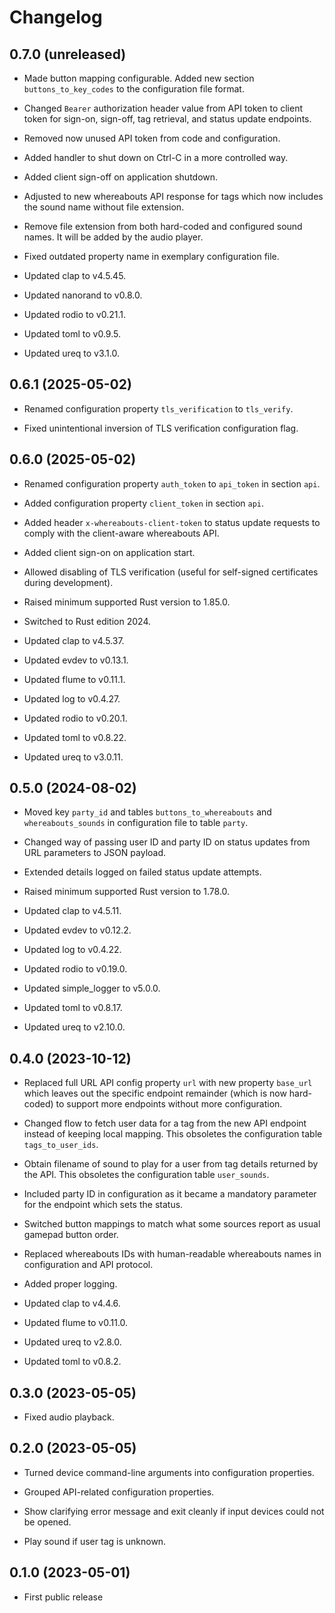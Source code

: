 # Changelog


## 0.7.0 (unreleased)

- Made button mapping configurable. Added new section
  `buttons_to_key_codes` to the configuration file format.

- Changed `Bearer` authorization header value from API token to client
  token for sign-on, sign-off, tag retrieval, and status update
  endpoints.

- Removed now unused API token from code and configuration.

- Added handler to shut down on Ctrl-C in a more controlled way.

- Added client sign-off on application shutdown.

- Adjusted to new whereabouts API response for tags which now includes
  the sound name without file extension.

- Remove file extension from both hard-coded and configured sound names.
  It will be added by the audio player.

- Fixed outdated property name in exemplary configuration file.

- Updated clap to v4.5.45.

- Updated nanorand to v0.8.0.

- Updated rodio to v0.21.1.

- Updated toml to v0.9.5.

- Updated ureq to v3.1.0.


## 0.6.1 (2025-05-02)

- Renamed configuration property `tls_verification` to `tls_verify`.

- Fixed unintentional inversion of TLS verification configuration flag.


## 0.6.0 (2025-05-02)

- Renamed configuration property `auth_token` to `api_token` in section
  `api`.

- Added configuration property `client_token` in section `api`.

- Added header `x-whereabouts-client-token` to status update requests to
  comply with the client-aware whereabouts API.

- Added client sign-on on application start.

- Allowed disabling of TLS verification (useful for self-signed
  certificates during development).

- Raised minimum supported Rust version to 1.85.0.

- Switched to Rust edition 2024.

- Updated clap to v4.5.37.

- Updated evdev to v0.13.1.

- Updated flume to v0.11.1.

- Updated log to v0.4.27.

- Updated rodio to v0.20.1.

- Updated toml to v0.8.22.

- Updated ureq to v3.0.11.


## 0.5.0 (2024-08-02)

- Moved key `party_id` and tables `buttons_to_whereabouts` and
  `whereabouts_sounds` in configuration file to table `party`.

- Changed way of passing user ID and party ID on status updates from
  URL parameters to JSON payload.

- Extended details logged on failed status update attempts.

- Raised minimum supported Rust version to 1.78.0.

- Updated clap to v4.5.11.

- Updated evdev to v0.12.2.

- Updated log to v0.4.22.

- Updated rodio to v0.19.0.

- Updated simple_logger to v5.0.0.

- Updated toml to v0.8.17.

- Updated ureq to v2.10.0.


## 0.4.0 (2023-10-12)

- Replaced full URL API config property `url` with new property
  `base_url` which leaves out the specific endpoint remainder (which is
  now hard-coded) to support more endpoints without more configuration.

- Changed flow to fetch user data for a tag from the new API endpoint
  instead of keeping local mapping. This obsoletes the configuration
  table `tags_to_user_ids`.

- Obtain filename of sound to play for a user from tag details returned
  by the API. This obsoletes the configuration table `user_sounds`.

- Included party ID in configuration as it became a mandatory parameter
  for the endpoint which sets the status.

- Switched button mappings to match what some sources report as usual
  gamepad button order.

- Replaced whereabouts IDs with human-readable whereabouts names in
  configuration and API protocol.

- Added proper logging.

- Updated clap to v4.4.6.

- Updated flume to v0.11.0.

- Updated ureq to v2.8.0.

- Updated toml to v0.8.2.


## 0.3.0 (2023-05-05)

- Fixed audio playback.


## 0.2.0 (2023-05-05)

- Turned device command-line arguments into configuration properties.

- Grouped API-related configuration properties.

- Show clarifying error message and exit cleanly if input devices could
  not be opened.

- Play sound if user tag is unknown.


## 0.1.0 (2023-05-01)

- First public release
